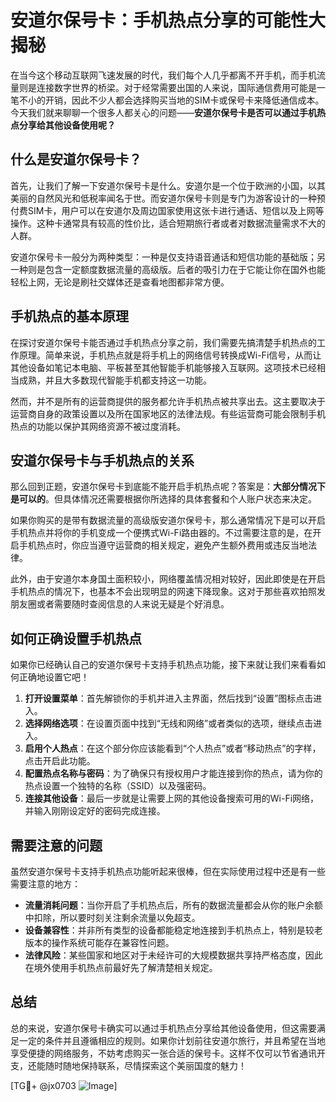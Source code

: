 # 安道尔保号卡：手机热点分享的可能性大揭秘

在当今这个移动互联网飞速发展的时代，我们每个人几乎都离不开手机，而手机流量则是连接数字世界的桥梁。对于经常需要出国的人来说，国际通信费用可能是一笔不小的开销，因此不少人都会选择购买当地的SIM卡或保号卡来降低通信成本。今天我们就来聊聊一个很多人都关心的问题——**安道尔保号卡是否可以通过手机热点分享给其他设备使用呢？**

## 什么是安道尔保号卡？

首先，让我们了解一下安道尔保号卡是什么。安道尔是一个位于欧洲的小国，以其美丽的自然风光和低税率闻名于世。而安道尔保号卡则是专门为游客设计的一种预付费SIM卡，用户可以在安道尔及周边国家使用这张卡进行通话、短信以及上网等操作。这种卡通常具有较高的性价比，适合短期旅行者或者对数据流量需求不大的人群。

安道尔保号卡一般分为两种类型：一种是仅支持语音通话和短信功能的基础版；另一种则是包含一定额度数据流量的高级版。后者的吸引力在于它能让你在国外也能轻松上网，无论是刷社交媒体还是查看地图都非常方便。

## 手机热点的基本原理

在探讨安道尔保号卡能否通过手机热点分享之前，我们需要先搞清楚手机热点的工作原理。简单来说，手机热点就是将手机上的网络信号转换成Wi-Fi信号，从而让其他设备如笔记本电脑、平板甚至其他智能手机能够接入互联网。这项技术已经相当成熟，并且大多数现代智能手机都支持这一功能。

然而，并不是所有的运营商提供的服务都允许手机热点被共享出去。这主要取决于运营商自身的政策设置以及所在国家地区的法律法规。有些运营商可能会限制手机热点的功能以保护其网络资源不被过度消耗。

## 安道尔保号卡与手机热点的关系

那么回到正题，安道尔保号卡到底能不能开启手机热点呢？答案是：**大部分情况下是可以的**。但具体情况还需要根据你所选择的具体套餐和个人账户状态来决定。

如果你购买的是带有数据流量的高级版安道尔保号卡，那么通常情况下是可以开启手机热点并将你的手机变成一个便携式Wi-Fi路由器的。不过需要注意的是，在开启手机热点时，你应当遵守运营商的相关规定，避免产生额外费用或违反当地法律。

此外，由于安道尔本身国土面积较小，网络覆盖情况相对较好，因此即使是在开启手机热点的情况下，也基本不会出现明显的网速下降现象。这对于那些喜欢拍照发朋友圈或者需要随时查阅信息的人来说无疑是个好消息。

## 如何正确设置手机热点

如果你已经确认自己的安道尔保号卡支持手机热点功能，接下来就让我们来看看如何正确地设置它吧！

1. **打开设置菜单**：首先解锁你的手机并进入主界面，然后找到“设置”图标点击进入。
2. **选择网络选项**：在设置页面中找到“无线和网络”或者类似的选项，继续点击进入。
3. **启用个人热点**：在这个部分你应该能看到“个人热点”或者“移动热点”的字样，点击开启此功能。
4. **配置热点名称与密码**：为了确保只有授权用户才能连接到你的热点，请为你的热点设置一个独特的名称（SSID）以及强密码。
5. **连接其他设备**：最后一步就是让需要上网的其他设备搜索可用的Wi-Fi网络，并输入刚刚设定好的密码完成连接。

## 需要注意的问题

虽然安道尔保号卡支持手机热点功能听起来很棒，但在实际使用过程中还是有一些需要注意的地方：

- **流量消耗问题**：当你开启了手机热点后，所有的数据流量都会从你的账户余额中扣除，所以要时刻关注剩余流量以免超支。
- **设备兼容性**：并非所有类型的设备都能稳定地连接到手机热点上，特别是较老版本的操作系统可能存在兼容性问题。
- **法律风险**：某些国家和地区对于未经许可的大规模数据共享持严格态度，因此在境外使用手机热点前最好先了解清楚相关规定。

## 总结

总的来说，安道尔保号卡确实可以通过手机热点分享给其他设备使用，但这需要满足一定的条件并且遵循相应的规则。如果你计划前往安道尔旅行，并且希望在当地享受便捷的网络服务，不妨考虑购买一张合适的保号卡。这样不仅可以节省通讯开支，还能随时随地保持联系，尽情探索这个美丽国度的魅力！

[TG💪+ @jx0703 ![Image](https://github.com/user-attachments/assets/dbca1d08-cadb-493c-b0ec-ad6f7a83f270)]